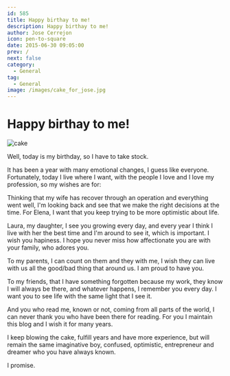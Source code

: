 ```yaml
---
id: 585
title: Happy birthay to me!
description: Happy birthay to me!
author: Jose Cerrejon
icon: pen-to-square
date: 2015-06-30 09:05:00
prev: /
next: false
category:
  - General
tag:
  - General
image: /images/cake_for_jose.jpg
---
```


# Happy birthay to me!

![cake](/images/cake_for_jose.jpg)

Well, today is my birthday, so I have to take stock.

It has been a year with many emotional changes, I guess like everyone. Fortunately, today I live where I want, with the people I love and I love my profession, so my wishes are for:

Thinking that my wife has recover through an operation and everything went well, I'm looking back and see that we make the right decisions at the time. For Elena, I want that you keep trying to be more optimistic about life.

Laura, my daughter, I see you growing every day, and every year I think I live with her the best time and I'm around to see it, which is important. I wish you hapiness. I hope you never miss how affectionate you are with your family, who adores you.

To my parents, I can count on them and they with me, I wish they can live with us all the good/bad thing that around us. I am proud to have you.

To my friends, that I have something forgotten because my work, they know I will always be there, and whatever happens, I remember you every day. I want you to see life with the same light that I see it.

And you who read me, known or not, coming from all parts of the world, I can never thank you who have been there for reading. For you I maintain this blog and I wish it for many years.

I keep blowing the cake, fulfill years and have more experience, but will remain the same imaginative boy, confused, optimistic, entrepreneur and dreamer who you have always known.

I promise.